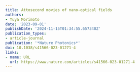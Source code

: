 ```yaml
---
title: Attosecond movies of nano-optical fields
authors:
- Yuya Morimoto
date: '2023-09-01'
publishDate: '2024-11-15T01:34:55.657340Z'
publication_types:
- article-journal
publication: '*Nature Photonics*'
doi: 10.1038/s41566-023-01271-4
links:
- name: URL
  url: https://www.nature.com/articles/s41566-023-01271-4
---
```

